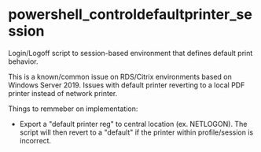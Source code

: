 # powershell_controldefaultprinter_session
Login/Logoff script to session-based environment that defines default print behavior. 

This is a known/common issue on RDS/Citrix environments based on Windows Server 2019. Issues with default printer reverting to a local PDF printer instead of network printer.

Things to remmeber on implementation:
- Export a "default printer reg" to central location (ex. NETLOGON). The script will then revert to a "default" if the printer within profile/session is incorrect.
